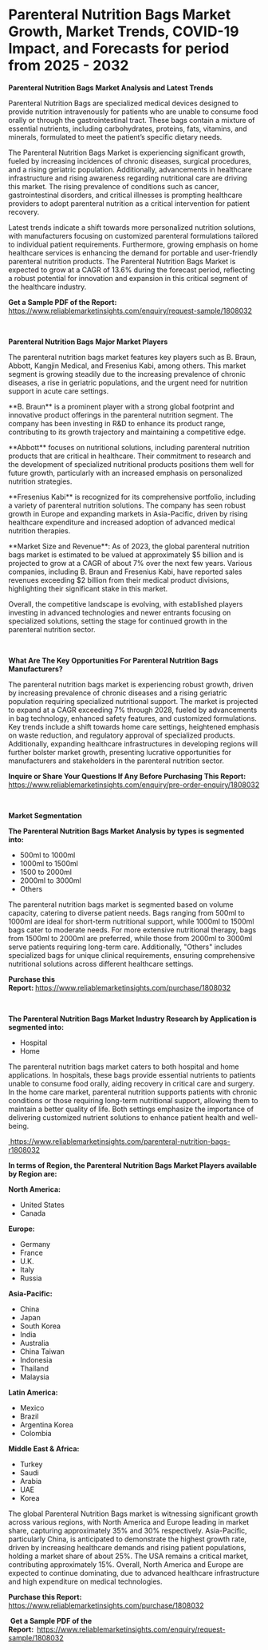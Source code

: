 <p><h1>Parenteral Nutrition Bags Market Growth, Market Trends, COVID-19 Impact, and Forecasts for period from 2025 - 2032</h1></p><p><strong>Parenteral Nutrition Bags Market Analysis and Latest Trends</strong></p>
<p><p>Parenteral Nutrition Bags are specialized medical devices designed to provide nutrition intravenously for patients who are unable to consume food orally or through the gastrointestinal tract. These bags contain a mixture of essential nutrients, including carbohydrates, proteins, fats, vitamins, and minerals, formulated to meet the patient’s specific dietary needs. </p><p>The Parenteral Nutrition Bags Market is experiencing significant growth, fueled by increasing incidences of chronic diseases, surgical procedures, and a rising geriatric population. Additionally, advancements in healthcare infrastructure and rising awareness regarding nutritional care are driving this market. The rising prevalence of conditions such as cancer, gastrointestinal disorders, and critical illnesses is prompting healthcare providers to adopt parenteral nutrition as a critical intervention for patient recovery.</p><p>Latest trends indicate a shift towards more personalized nutrition solutions, with manufacturers focusing on customized parenteral formulations tailored to individual patient requirements. Furthermore, growing emphasis on home healthcare services is enhancing the demand for portable and user-friendly parenteral nutrition products. The Parenteral Nutrition Bags Market is expected to grow at a CAGR of 13.6% during the forecast period, reflecting a robust potential for innovation and expansion in this critical segment of the healthcare industry.</p></p>
<p><strong>Get a Sample PDF of the Report:&nbsp;</strong> <a href="https://www.reliablemarketinsights.com/enquiry/request-sample/1808032?utm_campaign=3257&utm_medium=2&utm_source=Github&utm_content=ia&utm_term=13042025&utm_id=parenteral-nutrition-bags">https://www.reliablemarketinsights.com/enquiry/request-sample/1808032</a></p>
<p>&nbsp;</p>
<p><strong>Parenteral Nutrition Bags Major Market Players</strong></p>
<p><p>The parenteral nutrition bags market features key players such as B. Braun, Abbott, Kangjin Medical, and Fresenius Kabi, among others. This market segment is growing steadily due to the increasing prevalence of chronic diseases, a rise in geriatric populations, and the urgent need for nutrition support in acute care settings.</p><p>**B. Braun** is a prominent player with a strong global footprint and innovative product offerings in the parenteral nutrition segment. The company has been investing in R&D to enhance its product range, contributing to its growth trajectory and maintaining a competitive edge. </p><p>**Abbott** focuses on nutritional solutions, including parenteral nutrition products that are critical in healthcare. Their commitment to research and the development of specialized nutritional products positions them well for future growth, particularly with an increased emphasis on personalized nutrition strategies.</p><p>**Fresenius Kabi** is recognized for its comprehensive portfolio, including a variety of parenteral nutrition solutions. The company has seen robust growth in Europe and expanding markets in Asia-Pacific, driven by rising healthcare expenditure and increased adoption of advanced medical nutrition therapies.</p><p>**Market Size and Revenue**: As of 2023, the global parenteral nutrition bags market is estimated to be valued at approximately $5 billion and is projected to grow at a CAGR of about 7% over the next few years. Various companies, including B. Braun and Fresenius Kabi, have reported sales revenues exceeding $2 billion from their medical product divisions, highlighting their significant stake in this market.</p><p>Overall, the competitive landscape is evolving, with established players investing in advanced technologies and newer entrants focusing on specialized solutions, setting the stage for continued growth in the parenteral nutrition sector.</p></p>
<p>&nbsp;</p>
<p><strong>What Are The Key Opportunities For Parenteral Nutrition Bags Manufacturers?</strong></p>
<p><p>The parenteral nutrition bags market is experiencing robust growth, driven by increasing prevalence of chronic diseases and a rising geriatric population requiring specialized nutritional support. The market is projected to expand at a CAGR exceeding 7% through 2028, fueled by advancements in bag technology, enhanced safety features, and customized formulations. Key trends include a shift towards home care settings, heightened emphasis on waste reduction, and regulatory approval of specialized products. Additionally, expanding healthcare infrastructures in developing regions will further bolster market growth, presenting lucrative opportunities for manufacturers and stakeholders in the parenteral nutrition sector.</p></p>
<p><strong>Inquire or Share Your Questions If Any Before Purchasing This Report:</strong> <a href="https://www.reliablemarketinsights.com/enquiry/pre-order-enquiry/1808032?utm_campaign=3257&utm_medium=2&utm_source=Github&utm_content=ia&utm_term=13042025&utm_id=parenteral-nutrition-bags">https://www.reliablemarketinsights.com/enquiry/pre-order-enquiry/1808032</a></p>
<p>&nbsp;</p>
<p><strong>Market Segmentation</strong></p>
<p><strong>The Parenteral Nutrition Bags Market Analysis by types is segmented into:</strong></p>
<p><ul><li>500ml to 1000ml</li><li>1000ml to 1500ml</li><li>1500 to 2000ml</li><li>2000ml to 3000ml</li><li>Others</li></ul></p>
<p><p>The parenteral nutrition bags market is segmented based on volume capacity, catering to diverse patient needs. Bags ranging from 500ml to 1000ml are ideal for short-term nutritional support, while 1000ml to 1500ml bags cater to moderate needs. For more extensive nutritional therapy, bags from 1500ml to 2000ml are preferred, while those from 2000ml to 3000ml serve patients requiring long-term care. Additionally, "Others" includes specialized bags for unique clinical requirements, ensuring comprehensive nutritional solutions across different healthcare settings.</p></p>
<p><strong>Purchase this Report:&nbsp;</strong><a href="https://www.reliablemarketinsights.com/purchase/1808032?utm_campaign=3257&utm_medium=2&utm_source=Github&utm_content=ia&utm_term=13042025&utm_id=parenteral-nutrition-bags">https://www.reliablemarketinsights.com/purchase/1808032</a></p>
<p>&nbsp;</p>
<p><strong>The Parenteral Nutrition Bags Market Industry Research by Application is segmented into:</strong></p>
<p><ul><li>Hospital</li><li>Home</li></ul></p>
<p><p>The parenteral nutrition bags market caters to both hospital and home applications. In hospitals, these bags provide essential nutrients to patients unable to consume food orally, aiding recovery in critical care and surgery. In the home care market, parenteral nutrition supports patients with chronic conditions or those requiring long-term nutritional support, allowing them to maintain a better quality of life. Both settings emphasize the importance of delivering customized nutrient solutions to enhance patient health and well-being.</p></p>
<p><a href="https://www.reliablemarketinsights.com/parenteral-nutrition-bags-r1808032?utm_campaign=3257&utm_medium=2&utm_source=Github&utm_content=ia&utm_term=13042025&utm_id=parenteral-nutrition-bags">&nbsp;https://www.reliablemarketinsights.com/parenteral-nutrition-bags-r1808032</a></p>
<p><strong>In terms of Region, the Parenteral Nutrition Bags Market Players available by Region are:</strong></p>
<p>
    <p> <strong> North America: </strong>
        <ul>
            <li>United States</li>
            <li>Canada</li>
        </ul>
        </p> 
    <p> <strong> Europe: </strong>
        <ul>
            <li>Germany</li>
            <li>France</li>
            <li>U.K.</li>
            <li>Italy</li>
            <li>Russia</li>
        </ul>
        </p> 
    <p> <strong> Asia-Pacific: </strong>
        <ul>
            <li>China</li>
            <li>Japan</li>
            <li>South Korea</li>
            <li>India</li>
            <li>Australia</li>
            <li>China Taiwan</li>
            <li>Indonesia</li>
            <li>Thailand</li>
            <li>Malaysia</li>
        </ul>
        </p> 
    <p> <strong> Latin America: </strong>
        <ul>
            <li>Mexico</li>
            <li>Brazil</li>
            <li>Argentina Korea</li>
            <li>Colombia</li>
        </ul>
        </p> 
    <p> <strong> Middle East & Africa: </strong>
        <ul>
            <li>Turkey</li>
            <li>Saudi</li>
            <li>Arabia</li>
            <li>UAE</li>
            <li>Korea</li>
        </ul>
    </p>
    </p>
<p><p>The global Parenteral Nutrition Bags market is witnessing significant growth across various regions, with North America and Europe leading in market share, capturing approximately 35% and 30% respectively. Asia-Pacific, particularly China, is anticipated to demonstrate the highest growth rate, driven by increasing healthcare demands and rising patient populations, holding a market share of about 25%. The USA remains a critical market, contributing approximately 15%. Overall, North America and Europe are expected to continue dominating, due to advanced healthcare infrastructure and high expenditure on medical technologies.</p></p>
<p><strong>Purchase this Report: </strong><a href="https://www.reliablemarketinsights.com/purchase/1808032?utm_campaign=3257&utm_medium=2&utm_source=Github&utm_content=ia&utm_term=13042025&utm_id=parenteral-nutrition-bags">https://www.reliablemarketinsights.com/purchase/1808032</a></p>
<p>&nbsp;<strong>Get a Sample PDF of the Report:&nbsp;&nbsp;</strong><a href="https://www.reliablemarketinsights.com/enquiry/request-sample/1808032?utm_campaign=3257&utm_medium=2&utm_source=Github&utm_content=ia&utm_term=13042025&utm_id=parenteral-nutrition-bags">https://www.reliablemarketinsights.com/enquiry/request-sample/1808032</a></p>
<p><strong></strong></p>
<p><p></p><p></p><p></p></p>